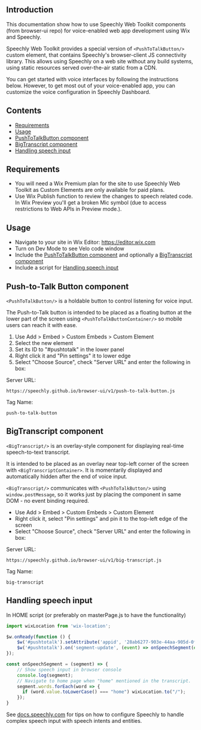 ## Introduction

This documentation show how to use Speechly Web Toolkit components (from browser-ui repo) for voice-enabled web app development using Wix and Speechly.

Speechly Web Toolkit provides a special version of `<PushToTalkButton/>` custom element, that contains Speechly's browser-client JS connectivity library. This allows using Speechly on a web site without any build systems, using static resources served over-the-air static from a CDN.

You can get started with voice interfaces by following the instructions below. However, to get most out of your voice-enabled app, you can customize the voice configuration in Speechly Dashboard.

## Contents

- [Requirements](#requirements)
- [Usage](#usage)
- [PushToTalkButton component](#push-to-talk-button-component)
- [BigTranscript component](#bigtranscript-component)
- [Handling speech input](#handling-speech-input)

## Requirements

- You will need a Wix Premium plan for the site to use Speechly Web Toolkit as Custom Elements are only available for paid plans.
- Use Wix Publish function to review the changes to speech related code. In Wix Preview you'll get a broken Mic symbol (due to access restrictions to Web APIs in Preview mode.).

## Usage

- Navigate to your site in Wix Editor: https://editor.wix.com
- Turn on Dev Mode to see Velo code window
- Include the [PushToTalkButton component](#push-to-talk-button-component) and optionally a [BigTranscript component](#bigtranscript-component)
- Include a script for [Handling speech input](#handling-speech-input)

## Push-to-Talk Button component

`<PushToTalkButton/>` is a holdable button to control listening for voice input.

The Push-to-Talk button is intended to be placed as a floating button at the lower part of the screen using `<PushToTalkButtonContainer/>` so mobile users can reach it with ease.

1. Use Add > Embed > Custom Embeds > Custom Element
2. Select the new element
3. Set its ID to "#pushtotalk" in the lower panel
4. Right click it and "Pin settings" it to lower edge
5. Select "Choose Source", check "Server URL" and enter the following in box:

Server URL:
```
https://speechly.github.io/browser-ui/v1/push-to-talk-button.js
```

Tag Name:
```
push-to-talk-button
```

## BigTranscript component

`<BigTranscript/>` is an overlay-style component for displaying real-time speech-to-text transcript.

It is intended to be placed as an overlay near top-left corner of the screen with `<BigTranscriptContainer>`. It is momentarily displayed and automatically hidden after the end of voice input.

`<BigTranscript/>` communicates with `<PushToTalkButton/>` using `window.postMessage`, so it works just by placing the component in same DOM - no event binding required.

- Use Add > Embed > Custom Embeds > Custom Element
- Right click it, select "Pin settings" and pin it to the top-left edge of the screen
- Select "Choose Source", check "Server URL" and enter the following in box:

Server URL:
```
https://speechly.github.io/browser-ui/v1/big-transcript.js
```

Tag Name:
```
big-transcript
```

## Handling speech input

In HOME script (or preferably on masterPage.js to have the functionality)

```js
import wixLocation from 'wix-location';

$w.onReady(function () {
    $w('#pushtotalk').setAttribute('appid', '28ab6277-903e-44aa-905d-0f00d240063a');
    $w('#pushtotalk').on('segment-update', (event) => onSpeechSegment(event.detail))
});

const onSpeechSegment = (segment) => {   
    // Show speech input in browser console
    console.log(segment);
    // Navigate to home page when "home" mentioned in the transcript.
    segment.words.forEach(word => {
      if (word.value.toLowerCase() === "home") wixLocation.to("/");
    });
}
```

See [docs.speechly.com](http://docs.speechly.com/) for tips on how to configure Speechly to handle complex speech input with speech intents and entities.

